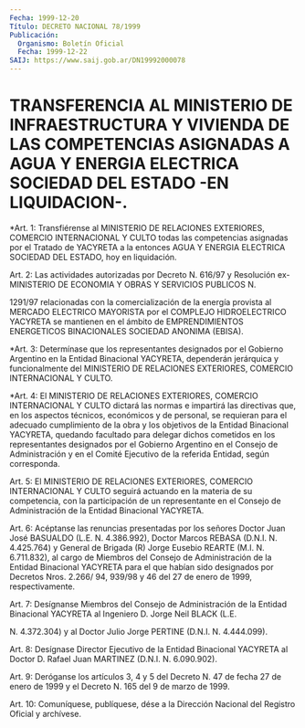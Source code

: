 ```yaml
---
Fecha: 1999-12-20
Título: DECRETO NACIONAL 78/1999
Publicación:
  Organismo: Boletín Oficial
  Fecha: 1999-12-22
SAIJ: https://www.saij.gob.ar/DN19992000078
---
```

# TRANSFERENCIA AL MINISTERIO DE INFRAESTRUCTURA Y VIVIENDA DE LAS COMPETENCIAS ASIGNADAS A AGUA Y ENERGIA ELECTRICA SOCIEDAD DEL ESTADO -EN LIQUIDACION-.

<a id="1"></a>
*Art. 1: Transfiérense al MINISTERIO DE RELACIONES EXTERIORES, COMERCIO INTERNACIONAL Y CULTO todas las competencias asignadas por el Tratado de YACYRETA a la entonces AGUA Y ENERGIA ELECTRICA SOCIEDAD DEL ESTADO, hoy en liquidación.

<a id="2"></a>
Art.  2:  Las actividades autorizadas  por  Decreto  N. 616/97  y Resolución ex-MINISTERIO DE ECONOMIA Y OBRAS Y SERVICIOS PUBLICOS N.

1291/97 relacionadas con la comercialización de la energía provista al MERCADO  ELECTRICO  MAYORISTA  por  el  COMPLEJO HIDROELECTRICO YACYRETA  se mantienen en el ámbito de EMPRENDIMIENTOS  ENERGETICOS BINACIONALES SOCIEDAD ANONIMA (EBISA).

<a id="3"></a>
*Art. 3: Determínase que los representantes designados por el Gobierno Argentino en la Entidad Binacional YACYRETA, dependerán jerárquica y funcionalmente del MINISTERIO DE RELACIONES EXTERIORES, COMERCIO INTERNACIONAL Y CULTO.

<a id="4"></a>
*Art. 4: El MINISTERIO DE RELACIONES EXTERIORES, COMERCIO INTERNACIONAL Y CULTO dictará las normas e impartirá las directivas que, en los aspectos técnicos, económicos y de personal, se requieran para el adecuado cumplimiento de la obra y los objetivos de la Entidad Binacional YACYRETA, quedando facultado para delegar dichos cometidos en los representantes designados por el Gobierno Argentino en el Consejo de Administración y en el Comité Ejecutivo de la referida Entidad, según corresponda.

<a id="5"></a>
Art.  5:  El  MINISTERIO  DE  RELACIONES  EXTERIORES,    COMERCIO INTERNACIONAL  Y  CULTO  seguirá  actuando  en la materia de su competencia, con la participación de un representante  en  el Consejo de Administración de la Entidad Binacional YACYRETA.

<a id="6"></a>
Art.  6:   Acéptanse  las  renuncias  presentadas por los señores Doctor Juan José BASUALDO (L.E. N. 4.386.992),  Doctor Marcos REBASA (D.N.I. N. 4.425.764) y General de Brigada (R) Jorge  Eusebio REARTE (M.I. N. 6.711.832), al cargo de Miembros del Consejo de Administración de la Entidad Binacional YACYRETA para el que habían sido designados por Decretos Nros. 2.266/ 94, 939/98 y  46 del 27 de enero de 1999, respectivamente.

<a id="7"></a>
Art.  7: Desígnanse Miembros del Consejo de Administración de  la Entidad  Binacional  YACYRETA al Ingeniero D. Jorge Neil BLACK (L.E.

N. 4.372.304) y al Doctor  Julio  Jorge PERTINE (D.N.I. N. 4.444.099).

<a id="8"></a>
Art.  8: Desígnase Director Ejecutivo  de  la  Entidad  Binacional YACYRETA  al  Doctor  D. Rafael Juan MARTINEZ (D.N.I. N. 6.090.902).

<a id="9"></a>
Art. 9: Deróganse los artículos 3, 4 y 5 del Decreto N. 47 de fecha 27 de enero de 1999 y el  Decreto  N. 165  del  9  de marzo de 1999.

<a id="10"></a>
Art. 10: Comuníquese, publíquese, dése a la Dirección  Nacional del Registro Oficial y archívese.